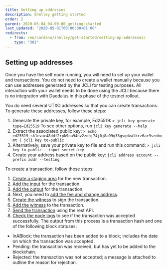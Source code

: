 ```yaml
---
title: Setting up addresses
description: Shelley getting started
order: 2
parent: 2020-05-04_04-00-00_getting-started
last_updated: "2020-05-01T09:00:00+01:00"
redirects:
  - from: /en/cardano/shelley/get-started/setting-up-addresses/
    type: "301"
---
```

## Setting up addresses

Once you have the self node running, you will need to set up your wallet and transactions. You do not need to create a wallet manually because you can use addresses generated by the JCLI for testing purposes. All interaction with your wallet needs to be done using the JCLI because there is no integration with Daedalus in this phase of the testnet rollout. 

You do need several UTXO addresses so that you can create transactions. To generate these addresses, follow these steps:

1. Generate the private key, for example, Ed25519: `> jcli key generate --type=Ed25519` To see other options, run `jcli key generate --help` 
1. Extract the associated public key: `> echo ed25519_sk1cvac48ddf2rpk9na94nv2zqhj74j0j8a99q33gsqdvalkrz6ar9srnhvmt | jcli key to-public` 
1. Alternatively, save your private key to file and run this command: `> jcli key to-public --input secret.key`  
1. Create your address based on the public key: `jcli address account --prefix addr --testing`
  

To create a transaction, follow these steps:

1. [Create a staging area](https://input-output-hk.github.io/jormungandr/jcli/transaction.html#create-a-staging-area) for the new transaction. 
1. [Add the input](https://input-output-hk.github.io/jormungandr/jcli/transaction.html#add-input) for the transaction.  
1. [Add the output](https://input-output-hk.github.io/jormungandr/jcli/transaction.html#add-output) for the transaction. 
1. Next, you need to [add the fee and change address](https://input-output-hk.github.io/jormungandr/jcli/transaction.html#add-fee-and-change-address).
1. [Create the witness](https://input-output-hk.github.io/jormungandr/jcli/transaction.html#make-witness) to sign the transaction. 
1. [Add the witness](https://input-output-hk.github.io/jormungandr/jcli/transaction.html#add-witness) to the transaction. 
1. [Send the transaction](https://input-output-hk.github.io/jormungandr/jcli/transaction.html#send-the-transaction) using the rest API. 
1. [Check the node logs](https://input-output-hk.github.io/jormungandr/jcli/transaction.html#checking-if-the-transaction-was-accepted) to see if the transaction was accepted successfully. The output from this process is a transaction hash and one of the following block statuses: 

- InABlock: the transaction has been added to a block; includes the date on which the transaction was accepted. 
- Pending: the transaction was received, but has yet to be added to the blockchain. 
- Rejected: the transaction was not accepted; a message is attached to outline the reason for rejection.
